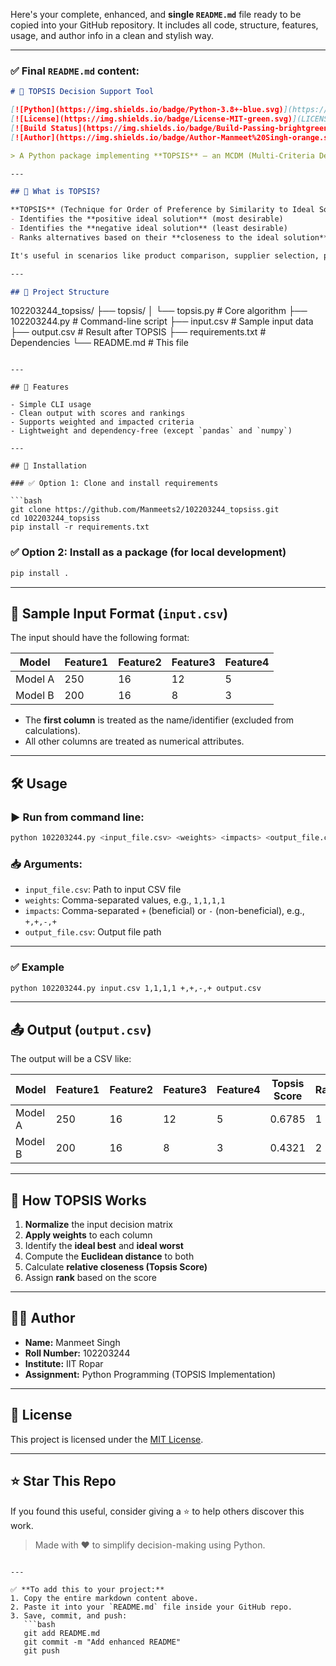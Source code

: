 Here's your complete, enhanced, and **single `README.md`** file ready to be copied into your GitHub repository. It includes all code, structure, features, usage, and author info in a clean and stylish way.

---

### ✅ Final `README.md` content:

```markdown
# 🧠 TOPSIS Decision Support Tool

[![Python](https://img.shields.io/badge/Python-3.8+-blue.svg)](https://www.python.org/)
[![License](https://img.shields.io/badge/License-MIT-green.svg)](LICENSE)
[![Build Status](https://img.shields.io/badge/Build-Passing-brightgreen.svg)]()
[![Author](https://img.shields.io/badge/Author-Manmeet%20Singh-orange.svg)]()

> A Python package implementing **TOPSIS** — an MCDM (Multi-Criteria Decision-Making) method to rank alternatives based on multiple attributes.

---

## 📌 What is TOPSIS?

**TOPSIS** (Technique for Order of Preference by Similarity to Ideal Solution) is a well-established decision-making method that:
- Identifies the **positive ideal solution** (most desirable)
- Identifies the **negative ideal solution** (least desirable)
- Ranks alternatives based on their **closeness to the ideal solution**

It's useful in scenarios like product comparison, supplier selection, performance analysis, etc.

---

## 📁 Project Structure

```

102203244\_topsiss/
├── topsis/
│   └── topsis.py          # Core algorithm
├── 102203244.py           # Command-line script
├── input.csv              # Sample input data
├── output.csv             # Result after TOPSIS
├── requirements.txt       # Dependencies
└── README.md              # This file

````

---

## 🚀 Features

- Simple CLI usage
- Clean output with scores and rankings
- Supports weighted and impacted criteria
- Lightweight and dependency-free (except `pandas` and `numpy`)

---

## 🔧 Installation

### ✅ Option 1: Clone and install requirements

```bash
git clone https://github.com/Manmeets2/102203244_topsiss.git
cd 102203244_topsiss
pip install -r requirements.txt
````

### ✅ Option 2: Install as a package (for local development)

```bash
pip install .
```

---

## 🧪 Sample Input Format (`input.csv`)

The input should have the following format:

| Model   | Feature1 | Feature2 | Feature3 | Feature4 |
| ------- | -------- | -------- | -------- | -------- |
| Model A | 250      | 16       | 12       | 5        |
| Model B | 200      | 16       | 8        | 3        |

* The **first column** is treated as the name/identifier (excluded from calculations).
* All other columns are treated as numerical attributes.

---

## 🛠️ Usage

### ▶️ Run from command line:

```bash
python 102203244.py <input_file.csv> <weights> <impacts> <output_file.csv>
```

### 📥 Arguments:

* `input_file.csv`: Path to input CSV file
* `weights`: Comma-separated values, e.g., `1,1,1,1`
* `impacts`: Comma-separated `+` (beneficial) or `-` (non-beneficial), e.g., `+,+,-,+`
* `output_file.csv`: Output file path

---

### ✅ Example

```bash
python 102203244.py input.csv 1,1,1,1 +,+,-,+ output.csv
```

---

## 📤 Output (`output.csv`)

The output will be a CSV like:

| Model   | Feature1 | Feature2 | Feature3 | Feature4 | Topsis Score | Rank |
| ------- | -------- | -------- | -------- | -------- | ------------ | ---- |
| Model A | 250      | 16       | 12       | 5        | 0.6785       | 1    |
| Model B | 200      | 16       | 8        | 3        | 0.4321       | 2    |

---

## 🧠 How TOPSIS Works

1. **Normalize** the input decision matrix
2. **Apply weights** to each column
3. Identify the **ideal best** and **ideal worst**
4. Compute the **Euclidean distance** to both
5. Calculate **relative closeness (Topsis Score)**
6. Assign **rank** based on the score

---

## 🧑‍🎓 Author

* **Name:** Manmeet Singh
* **Roll Number:** 102203244
* **Institute:** IIT Ropar
* **Assignment:** Python Programming (TOPSIS Implementation)

---

## 📃 License

This project is licensed under the [MIT License](LICENSE).

---

## ⭐️ Star This Repo

If you found this useful, consider giving a ⭐ to help others discover this work.

> Made with ❤️ to simplify decision-making using Python.

````

---

✅ **To add this to your project:**
1. Copy the entire markdown content above.
2. Paste it into your `README.md` file inside your GitHub repo.
3. Save, commit, and push:
   ```bash
   git add README.md
   git commit -m "Add enhanced README"
   git push
````
